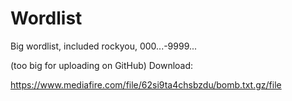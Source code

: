 # Wordlist
Big wordlist, included rockyou, 000...-9999...

(too big for uploading on GitHub)
Download:

https://www.mediafire.com/file/62si9ta4chsbzdu/bomb.txt.gz/file
